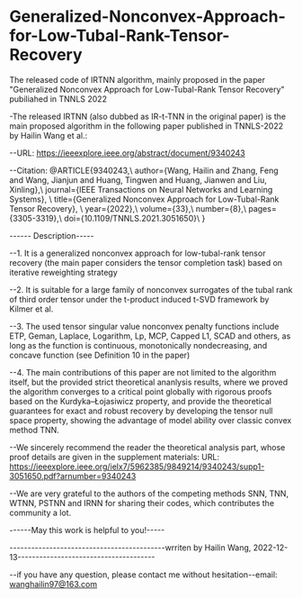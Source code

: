 # Generalized-Nonconvex-Approach-for-Low-Tubal-Rank-Tensor-Recovery
The released code of IRTNN algorithm, mainly proposed in the paper "Generalized Nonconvex Approach for Low-Tubal-Rank Tensor Recovery" pubiliahed in TNNLS 2022

-The released IRTNN (also dubbed as IR-t-TNN in the original paper) is the main proposed algorithm in the following paper published in TNNLS-2022 by Hailin Wang et al.:

--URL: https://ieeexplore.ieee.org/abstract/document/9340243

--Citation: 
@ARTICLE{9340243,\\
  author={Wang, Hailin and Zhang, Feng and Wang, Jianjun and Huang, Tingwen and Huang, Jianwen and Liu, Xinling},\\
  journal={IEEE Transactions on Neural Networks and Learning Systems}, \\
  title={Generalized Nonconvex Approach for Low-Tubal-Rank Tensor Recovery}, \\
  year={2022},\\
  volume={33},\\
  number={8},\\
  pages={3305-3319},\\
  doi={10.1109/TNNLS.2021.3051650}\\
}

------ Description-----

--1. It is a generalized nonconvex approach for low-tubal-rank tensor recovery (the main paper considers the tensor completion task) based on iterative reweighting strategy

--2. It is suitable for a large family of nonconvex surrogates of the tubal rank of third order tensor under the t-product induced t-SVD framework by Kilmer et al. 

--3. The used tensor singular value nonconvex penalty functions include ETP, Geman, Laplace, Logarithm, Lp, MCP, Capped L1, SCAD and others, as long as the function is continuous, monotonically nondecreasing, and concave function (see Definition 10 in the paper)

--4. The main contributions of this paper are not limited to the algorithm itself, but the provided strict theoretical ananlysis results, where we proved the algorithm converges to a critical point globally with rigorous proofs based on the Kurdyka–Łojasiwicz property, and provide the theoretical guarantees for exact and robust recovery by developing the tensor null space property, showing the advantage of model ability over classic convex method TNN.



--We sincerely recommend the reader the theoretical analysis part, whose proof details are given in the supplement materials: URL: https://ieeexplore.ieee.org/ielx7/5962385/9849214/9340243/supp1-3051650.pdf?arnumber=9340243

--We are very grateful to the authors of the competing methods SNN, TNN, WTNN, PSTNN and IRNN for sharing their codes, which contributes the community a lot.

------May this work is helpful to you!-----

-------------------------------------------wrriten by Hailin Wang, 2022-12-13--------------------------------------

--if you have any question, please contact me without hesitation--email: wanghailin97@163.com

